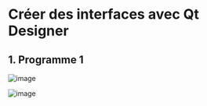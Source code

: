 # Créer des interfaces avec Qt Designer

## 1. Programme 1

![image](https://github.com/user-attachments/assets/7af47fe6-7332-472f-b1f2-4606d423ba57)

![image](https://github.com/user-attachments/assets/fc7632cd-a366-41ce-91eb-055a05b43d9e)

